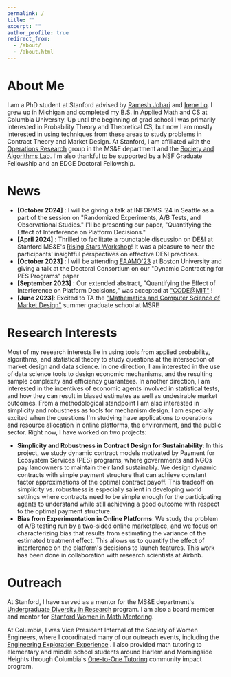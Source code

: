 ```yaml
---
permalink: /
title: ""
excerpt: ""
author_profile: true
redirect_from: 
  - /about/
  - /about.html
---
```


<!-- Google tag (gtag.js) -->
<script async src="https://www.googletagmanager.com/gtag/js?id=G-4RGB5WX9E4"></script>
<script>
  window.dataLayer = window.dataLayer || [];
  function gtag(){dataLayer.push(arguments);}
  gtag('js', new Date());

  gtag('config', 'G-4RGB5WX9E4');
</script>

# About Me

I am a PhD student at Stanford advised by [Ramesh Johari](https://web.stanford.edu/~rjohari/) and [Irene Lo](https://sites.google.com/view/irene-lo/home?authuser=0). I grew up in Michigan and completed my B.S. in Applied Math and CS at Columbia University. Up until the beginning of grad school I was primarily interested in Probability Theory and Theoretical CS, but now I am mostly interested in using techniques from these areas to study problems in Contract Theory and Market Design. At Stanford, I am affiliated with the [Operations Research](https://or.stanford.edu/) group in the MS&E department and the [Society and Algorithms Lab](https://web.stanford.edu/group/soal/). I'm also thankful to be supported by a NSF Graduate Fellowship and an EDGE Doctoral Fellowship.

# News
- **[October 2024]** : I will be giving a talk at INFORMS '24 in Seattle as a part of the session on "Randomized Experiments, A/B Tests, and Observational Studies." I'll be presenting our paper, "Quantifying the Effect of Interference on Platform Decisions."
- **[April 2024]** : Thrilled to facilitate a roundtable discussion on DE&I at Stanford MS&E's [Rising Stars Workshop](https://msandedei.stanford.edu/events/rising-stars)! It was a pleasure to hear the participants' insightful perspectives on effective DE&I practices.
- **[October 2023]** : I will be attending [EAAMO'23](https://eaamo.org/) at Boston University and giving a talk at the Doctoral Consortium on our "Dynamic Contracting for PES Programs" paper
- **[September 2023]** : Our extended abstract, "Quantifying the Effect of Interference on Platform Decisions," was accepted at ["CODE@MIT"](https://ide.mit.edu/events/2023-conference-on-digital-experimentation-mit-codemit/) !
- **[June 2023]**: Excited to TA the ["Mathematics and Computer Science of Market Design"](https://www.slmath.org/summer-schools/1016) summer graduate school at MSRI!

  
# Research Interests
Most of my research interests lie in using tools from applied probability, algorithms, and statistical theory to study questions at the intersection of market design and data science. In one direction, I am interested in the use of data science tools to design economic mechanisms, and the resulting sample complexity and efficiency guarantees. In another direction, I am interested in the incentives of economic agents involved in statistical tests, and how they can result in biased estimates as well as undesirable market outcomes. From a methodological standpoint I am also interested in simplicity and robustness as tools for mechanism design. I am especially excited when the questions I'm studying have applications to operations and resource allocation in online platforms, the environment, and the public sector. Right now, I have worked on two projects:

- **Simplicity and Robustness in Contract Design for Sustainability**: In this project, we study dynamic contract models motivated by Payment for Ecosystem Services (PES) programs, where governments and NGOs pay landowners to maintain their land sustainably. We design dynamic contracts with simple payment structure that can achieve constant factor approximations of the optimal contract payoff. This tradeoff on simplicity vs. robustness is especially salient in developing world settings where contracts need to be simple enough for the participating agents to understand while still achieving a good outcome with respect to the optimal payment structure.
- **Bias from Experimentation in Online Platforms**: We study the problem of A/B testing run by a two-sided online marketplace, and we focus on characterizing bias that results from estimating the variance of the estimated treatment effect. This allows us to quantify the effect of interference on the platform's decisions to launch features. This work has been done in collaboration with research scientists at Airbnb.


# Outreach
At Stanford, I have served as a mentor for the MS&E department's [Undergraduate Diversity in Research](https://msandedei.stanford.edu/diversity-research) program. I am also a board member and mentor for [Stanford Women in Math Mentoring](https://swimm.stanford.edu/).

At Columbia, I was Vice President Internal of the Society of Women Engineers, where I coordinated many of our outreach events, including the [Engineering Exploration Experience](http://www.seas.columbia.edu/swe/eee.html) . I also provided math tutoring to elementary and middle school students around Harlem and Morningside Heights through Columbia's [One-to-One Tutoring](https://www.communityimpact.columbia.edu/content/one-one-tutoring) community impact program.






